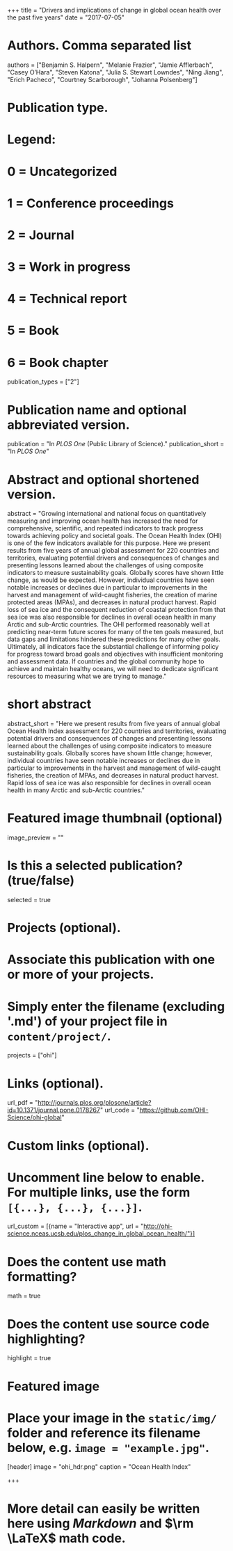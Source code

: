 +++
title = "Drivers and implications of change in global ocean health over the past five years"
date = "2017-07-05"

# Authors. Comma separated list
authors = ["Benjamin S. Halpern", "Melanie Frazier", "Jamie Afflerbach", "Casey O’Hara", "Steven Katona", "Julia S. Stewart Lowndes", "Ning Jiang", "Erich Pacheco", "Courtney Scarborough", "Johanna Polsenberg"]

# Publication type.
# Legend:
# 0 = Uncategorized
# 1 = Conference proceedings
# 2 = Journal
# 3 = Work in progress
# 4 = Technical report
# 5 = Book
# 6 = Book chapter
publication_types = ["2"]

# Publication name and optional abbreviated version.
publication = "In *PLOS One* (Public Library of Science)."
publication_short = "In *PLOS One*"

# Abstract and optional shortened version.
abstract = "Growing international and national focus on quantitatively measuring and improving ocean health has increased the need for comprehensive, scientific, and repeated indicators to track progress towards achieving policy and societal goals. The Ocean Health Index (OHI) is one of the few indicators available for this purpose. Here we present results from five years of annual global assessment for 220 countries and territories, evaluating potential drivers and consequences of changes and presenting lessons learned about the challenges of using composite indicators to measure sustainability goals. Globally scores have shown little change, as would be expected. However, individual countries have seen notable increases or declines due in particular to improvements in the harvest and management of wild-caught fisheries, the creation of marine protected areas (MPAs), and decreases in natural product harvest. Rapid loss of sea ice and the consequent reduction of coastal protection from that sea ice was also responsible for declines in overall ocean health in many Arctic and sub-Arctic countries. The OHI performed reasonably well at predicting near-term future scores for many of the ten goals measured, but data gaps and limitations hindered these predictions for many other goals. Ultimately, all indicators face the substantial challenge of informing policy for progress toward broad goals and objectives with insufficient monitoring and assessment data. If countries and the global community hope to achieve and maintain healthy oceans, we will need to dedicate significant resources to measuring what we are trying to manage."
# short abstract
abstract_short = "Here we present results from five years of annual global Ocean Health Index assessment for 220 countries and territories, evaluating potential drivers and consequences of changes and presenting lessons learned about the challenges of using composite indicators to measure sustainability goals. Globally scores have shown little change; however, individual countries have seen notable increases or declines due in particular to improvements in the harvest and management of wild-caught fisheries, the creation of MPAs, and decreases in natural product harvest. Rapid loss of sea ice was also responsible for declines in overall ocean health in many Arctic and sub-Arctic countries."

# Featured image thumbnail (optional)
image_preview = ""

# Is this a selected publication? (true/false)
selected = true

# Projects (optional).
#   Associate this publication with one or more of your projects.
#   Simply enter the filename (excluding '.md') of your project file in `content/project/`.
projects = ["ohi"]

# Links (optional).
url_pdf = "http://journals.plos.org/plosone/article?id=10.1371/journal.pone.0178267"
url_code = "https://github.com/OHI-Science/ohi-global"

# Custom links (optional).
#   Uncomment line below to enable. For multiple links, use the form `[{...}, {...}, {...}]`.
url_custom = [{name = "Interactive app", url = "http://ohi-science.nceas.ucsb.edu/plos_change_in_global_ocean_health/"}]

# Does the content use math formatting?
math = true

# Does the content use source code highlighting?
highlight = true

# Featured image
# Place your image in the `static/img/` folder and reference its filename below, e.g. `image = "example.jpg"`.
[header]
image = "ohi_hdr.png"
caption = "Ocean Health Index"

+++

# More detail can easily be written here using *Markdown* and $\rm \LaTeX$ math code.
